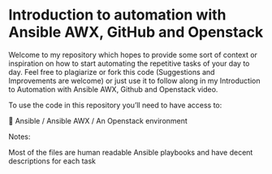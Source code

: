 # Introduction to automation with Ansible AWX, GitHub and Openstack
Welcome to my repository which hopes to provide some sort of context or inspiration on how to start automating the repetitive tasks of your day to day.
Feel free to plagiarize or fork this code (Suggestions and Improvements are welcome) or just use it to follow along in my Introduction to Automation with Ansible AWX, Github and Openstack video.

To use the code in this repository you’ll need to have access to:

	Ansible / Ansible AWX / An Openstack environment





Notes:

Most of the files are human readable Ansible playbooks and have decent descriptions for each task 
